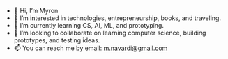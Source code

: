 - 👋 Hi, I’m Myron
- 👀 I’m interested in technologies, entrepreneurship, books, and traveling.  
- 🌱 I’m currently learning CS, AI, ML, and prototyping. 
- 💞️ I’m looking to collaborate on learning computer science, building prototypes, and testing ideas. 
- 📫 You can reach me by email: m.navardi@gmail.com
